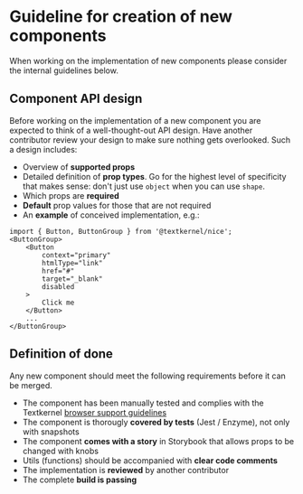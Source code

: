 # Guideline for creation of new components
When working on the implementation of new components please consider the internal guidelines below.

## Component API design
Before working on the implementation of a new component you are expected to think of a well-thought-out API design. 
Have another contributor review your design to make sure nothing gets overlooked. Such a design includes:

* Overview of **supported props**
* Detailed definition of **prop types**. Go for the highest level of specificity that makes sense: don't just use `object` when you can use `shape`.
* Which props are **required**
* **Default** prop values for those that are not required
* An **example** of conceived implementation, e.g.:

```
import { Button, ButtonGroup } from '@textkernel/nice';
<ButtonGroup>
    <Button
        context="primary"
        htmlType="link"
        href="#"
        target="_blank"
        disabled
    >
        Click me
    </Button>
    ...
</ButtonGroup>
```

## Definition of done
Any new component should meet the following requirements before it can be merged.

* The component has been manually tested and complies with the Textkernel [browser support guidelines](https://www.textkernel.com/browser-support/)
* The component is thorougly **covered by tests** (Jest / Enzyme), not only with snapshots
* The component **comes with a story** in Storybook that allows props to be changed with knobs
* Utils (functions) should be accompanied with **clear code comments**
* The implementation is **reviewed** by another contributor
* The complete **build is passing**
